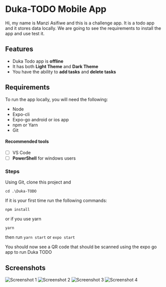 # Duka-TODO Mobile App

Hi, my name is Manzi Asifiwe and this is a challenge app. It is a todo app and it stores data locally. We are going to see the requirements to install the app and use test it.


## Features

 - Duka Todo app is **offline**
 - It has both **Light Theme** and **Dark Theme**
 - You have the ability to **add tasks** and **delete tasks**

## Requirements

To run the app locally, you will need the following:

 - Node
 - Expo-cli
 - Expo-go android or ios app
 - npm or Yarn
 - Git

#### Recommended tools

 - [ ] VS Code
 - [ ] **PowerShell** for windows users

### Steps

Using Git, clone this project and 

    cd .\Duka-TODO

If it is your first time run the following commands:

    npm install
or if you use yarn 

    yarn
then run `yarn start` or `expo start`

You should now see a QR code that should be scanned using the expo go app to run Duka TODO

## Screenshots

![Screenshot 1](https://ibb.co/YjdG6ZW)
![Screenshot 2](https://ibb.co/7jD2mvm)
![Screenshot 3](https://ibb.co/Dz1gNB0)
![Screenshot 4](https://ibb.co/3WR8KjZ)